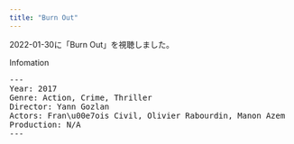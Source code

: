 ```yaml
---
title: "Burn Out"
---
```

2022-01-30に「Burn Out」を視聴しました。

Infomation
<pre>
---
Year: 2017
Genre: Action, Crime, Thriller
Director: Yann Gozlan
Actors: Fran\u00e7ois Civil, Olivier Rabourdin, Manon Azem
Production: N/A
---
</pre>